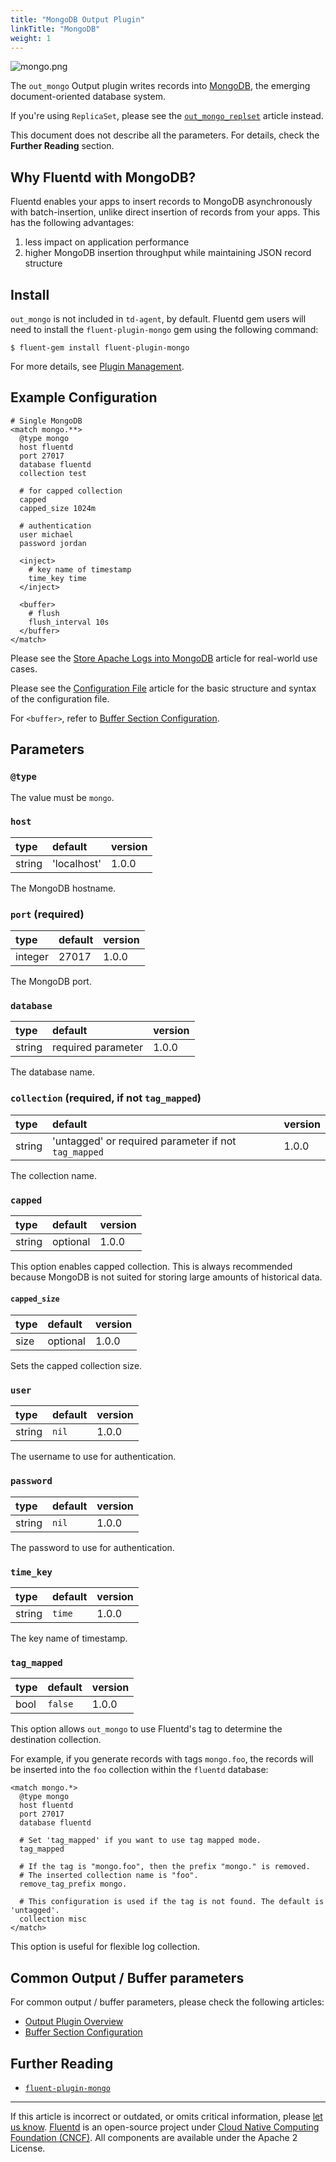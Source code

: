 ```yaml
---
title: "MongoDB Output Plugin"
linkTitle: "MongoDB"
weight: 1
---
```


![mongo.png](/images/plugins/output/mongo.png)

The `out_mongo` Output plugin writes records into
[MongoDB](http://mongodb.org/), the emerging document-oriented database system.

If you're using `ReplicaSet`, please see the
[`out_mongo_replset`](/plugins/output/mongo_replset.md) article instead.

This document does not describe all the parameters. For details, check the
**Further Reading** section.

## Why Fluentd with MongoDB?

Fluentd enables your apps to insert records to MongoDB asynchronously
with batch-insertion, unlike direct insertion of records from your apps.
This has the following advantages:

1.  less impact on application performance
2.  higher MongoDB insertion throughput while maintaining JSON record structure

## Install

`out_mongo` is not included in `td-agent`, by default. Fluentd gem users
will need to install the `fluent-plugin-mongo` gem using the following
command:

```
$ fluent-gem install fluent-plugin-mongo
```

For more details, see [Plugin Management](/deployment/plugin-management.md).

## Example Configuration

```
# Single MongoDB
<match mongo.**>
  @type mongo
  host fluentd
  port 27017
  database fluentd
  collection test

  # for capped collection
  capped
  capped_size 1024m

  # authentication
  user michael
  password jordan

  <inject>
    # key name of timestamp
    time_key time
  </inject>

  <buffer>
    # flush
    flush_interval 10s
  </buffer>
</match>
```

Please see the [Store Apache Logs into MongoDB](/guides/apache-to-mongodb.md)
article for real-world use cases.

Please see the [Configuration File](/configuration/config-file.md) article for
the basic structure and syntax of the configuration file.

For `<buffer>`, refer to [Buffer Section Configuration](/configuration/buffer-section.md).

## Parameters

### `@type`

The value must be `mongo`.

### `host`

| type   | default     | version |
| :----- | :---------- | :------ |
| string | 'localhost' | 1.0.0   |

The MongoDB hostname.

### `port` (required)

| type    | default | version |
| :------ | :------ | :------ |
| integer | 27017   | 1.0.0   |

The MongoDB port.

### `database`

| type   | default            | version |
| :----- | :----------------- | :------ |
| string | required parameter | 1.0.0   |

The database name.

### `collection` (required, if not `tag_mapped`)

| type   | default                                              | version |
| :----- | :--------------------------------------------------- | :------ |
| string | 'untagged' or required parameter if not `tag_mapped` | 1.0.0   |

The collection name.

### `capped`

| type   | default  | version |
| :----- | :------- | :------ |
| string | optional | 1.0.0   |

This option enables capped collection. This is always recommended
because MongoDB is not suited for storing large amounts of historical
data.

#### `capped_size`

| type | default  | version |
| :--- | :------- | :------ |
| size | optional | 1.0.0   |

Sets the capped collection size.

### `user`

| type   | default | version |
| :----- | :------ | :------ |
| string | `nil`   | 1.0.0   |

The username to use for authentication.

### `password`

| type   | default | version |
| :----- | :------ | :------ |
| string | `nil`   | 1.0.0   |

The password to use for authentication.

### `time_key`

| type   | default | version |
| :----- | :------ | :------ |
| string | `time`  | 1.0.0   |

The key name of timestamp.

### `tag_mapped`

| type | default | version |
| :--- | :------ | :------ |
| bool | `false` | 1.0.0   |

This option allows `out_mongo` to use Fluentd's tag to determine the destination
collection.

For example, if you generate records with tags `mongo.foo`, the records will be
inserted into the `foo` collection within the `fluentd` database:

```
<match mongo.*>
  @type mongo
  host fluentd
  port 27017
  database fluentd

  # Set 'tag_mapped' if you want to use tag mapped mode.
  tag_mapped

  # If the tag is "mongo.foo", then the prefix "mongo." is removed.
  # The inserted collection name is "foo".
  remove_tag_prefix mongo.

  # This configuration is used if the tag is not found. The default is 'untagged'.
  collection misc
</match>
```

This option is useful for flexible log collection.

## Common Output / Buffer parameters

For common output / buffer parameters, please check the following articles:

- [Output Plugin Overview](/plugins/output/README.md)
- [Buffer Section Configuration](/configuration/buffer-section.md)

## Further Reading

- [`fluent-plugin-mongo`](https://github.com/fluent/fluent-plugin-mongo)

---

If this article is incorrect or outdated, or omits critical information, please
[let us know](https://github.com/fluent/fluentd-docs-gitbook/issues?state=open).
[Fluentd](http://www.fluentd.org/) is an open-source project under
[Cloud Native Computing Foundation (CNCF)](https://cncf.io/). All components are
available under the Apache 2 License.
